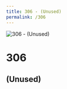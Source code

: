 ```yaml
---
title: 306 - (Unused)
permalink: /306
---
```

<div>
    <img src="http://boboettingandassociates.com/wp-content/uploads/2017/02/animal-ruin-car.jpg" alt="306 - (Unused)" />
    <h1>306</h1>
    <h2>(Unused)</h2>
</div>

